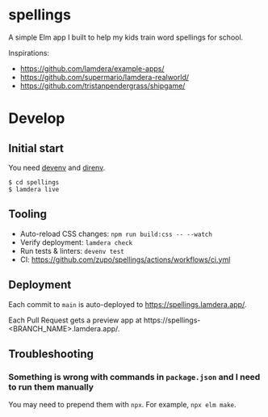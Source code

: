 # spellings

A simple Elm app I built to help my kids train word spellings for school.

Inspirations:

- https://github.com/lamdera/example-apps/
- https://github.com/supermario/lamdera-realworld/
- https://github.com/tristanpendergrass/shipgame/

# Develop

## Initial start

You need [devenv](https://devenv.sh/) and [direnv](https://direnv.net/).

```console
$ cd spellings
$ lamdera live
```

## Tooling

- Auto-reload CSS changes: `npm run build:css -- --watch`
- Verify deployment: `lamdera check`
- Run tests & linters: `devenv test`
- CI: https://github.com/zupo/spellings/actions/workflows/ci.yml

## Deployment

Each commit to `main` is auto-deployed to https://spellings.lamdera.app/.

Each Pull Request gets a preview app at
https://spellings-<BRANCH_NAME>.lamdera.app/.

## Troubleshooting

### Something is wrong with commands in `package.json` and I need to run them manually

You may need to prepend them with `npx`. For example, `npx elm make`.
